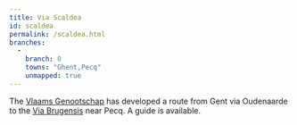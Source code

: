 ```yaml
---
title: Via Scaldea
id: scaldea
permalink: /scaldea.html
branches:
  -
    branch: 0
    towns: "Ghent,Pecq"
    unmapped: true
---
```


The [Vlaams Genootschap][0] has developed a route from Gent via Oudenaarde to the [Via Brugensis][1] near Pecq. A guide is available.

[0]: http://www.compostelagenootschap.be/default.aspx?id=305
[1]: brugensis.html